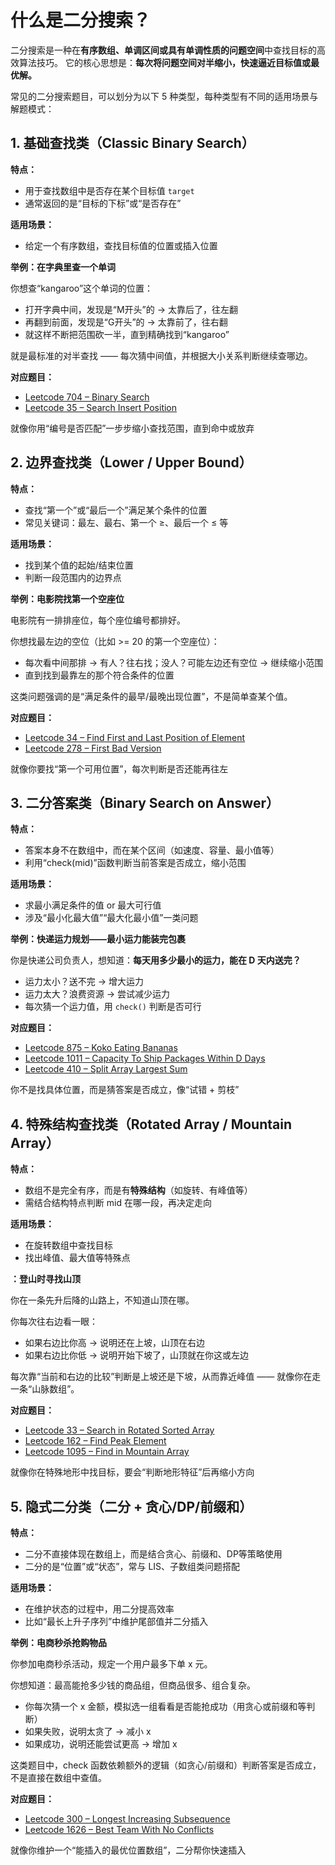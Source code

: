 # 什么是二分搜索？

二分搜索是一种在**有序数组、单调区间或具有单调性质的问题空间**中查找目标的高效算法技巧。
它的核心思想是：**每次将问题空间对半缩小，快速逼近目标值或最优解。**

常见的二分搜索题目，可以划分为以下 5 种类型，每种类型有不同的适用场景与解题模式：

## 1. 基础查找类（Classic Binary Search）

**特点：**

* 用于查找数组中是否存在某个目标值 `target`
* 通常返回的是“目标的下标”或“是否存在”

**适用场景：**

* 给定一个有序数组，查找目标值的位置或插入位置

**举例：在字典里查一个单词**

你想查“kangaroo”这个单词的位置：

* 打开字典中间，发现是“M开头”的 → 太靠后了，往左翻
* 再翻到前面，发现是“G开头”的 → 太靠前了，往右翻
* 就这样不断把范围砍一半，直到精确找到“kangaroo”

就是最标准的对半查找 —— 每次猜中间值，并根据大小关系判断继续查哪边。

**对应题目：**

* [Leetcode 704 – Binary Search](https://leetcode.com/problems/binary-search/)
* [Leetcode 35 – Search Insert Position](https://leetcode.com/problems/search-insert-position/)

就像你用“编号是否匹配”一步步缩小查找范围，直到命中或放弃

## 2. 边界查找类（Lower / Upper Bound）

**特点：**

* 查找“第一个”或“最后一个”满足某个条件的位置
* 常见关键词：最左、最右、第一个 ≥、最后一个 ≤ 等

**适用场景：**

* 找到某个值的起始/结束位置
* 判断一段范围内的边界点

**举例：电影院找第一个空座位**

电影院有一排排座位，每个座位编号都排好。

你想找最左边的空位（比如 >= 20 的第一个空座位）：

* 每次看中间那排 → 有人？往右找；没人？可能左边还有空位 → 继续缩小范围
* 直到找到最靠左的那个符合条件的位置

这类问题强调的是“满足条件的最早/最晚出现位置”，不是简单查某个值。

**对应题目：**

* [Leetcode 34 – Find First and Last Position of Element](https://leetcode.com/problems/find-first-and-last-position-of-element-in-sorted-array/)
* [Leetcode 278 – First Bad Version](https://leetcode.com/problems/first-bad-version/)

就像你要找“第一个可用位置”，每次判断是否还能再往左

## 3. 二分答案类（Binary Search on Answer）

**特点：**

* 答案本身不在数组中，而在某个区间（如速度、容量、最小值等）
* 利用“check(mid)”函数判断当前答案是否成立，缩小范围

**适用场景：**

* 求最小满足条件的值 or 最大可行值
* 涉及“最小化最大值”“最大化最小值”一类问题

**举例：快递运力规划——最小运力能装完包裹**

你是快递公司负责人，想知道：**每天用多少最小的运力，能在 D 天内送完？**

* 运力太小？送不完 → 增大运力
* 运力太大？浪费资源 → 尝试减少运力
* 每次猜一个运力值，用 `check()` 判断是否可行

**对应题目：**

* [Leetcode 875 – Koko Eating Bananas](https://leetcode.com/problems/koko-eating-bananas/)
* [Leetcode 1011 – Capacity To Ship Packages Within D Days](https://leetcode.com/problems/capacity-to-ship-packages-within-d-days/)
* [Leetcode 410 – Split Array Largest Sum](https://leetcode.com/problems/split-array-largest-sum/)

你不是找具体位置，而是猜答案是否成立，像“试错 + 剪枝”

## 4. 特殊结构查找类（Rotated Array / Mountain Array）

**特点：**

* 数组不是完全有序，而是有**特殊结构**（如旋转、有峰值等）
* 需结合结构特点判断 mid 在哪一段，再决定走向

**适用场景：**

* 在旋转数组中查找目标
* 找出峰值、最大值等特殊点

**：登山时寻找山顶**

你在一条先升后降的山路上，不知道山顶在哪。

你每次往右边看一眼：

* 如果右边比你高 → 说明还在上坡，山顶在右边
* 如果右边比你低 → 说明开始下坡了，山顶就在你这或左边

每次靠“当前和右边的比较”判断是上坡还是下坡，从而靠近峰值 —— 就像你在走一条“山脉数组”。

**对应题目：**

* [Leetcode 33 – Search in Rotated Sorted Array](https://leetcode.com/problems/search-in-rotated-sorted-array/)
* [Leetcode 162 – Find Peak Element](https://leetcode.com/problems/find-peak-element/)
* [Leetcode 1095 – Find in Mountain Array](https://leetcode.com/problems/find-in-mountain-array/)

就像你在特殊地形中找目标，要会“判断地形特征”后再缩小方向


## 5. 隐式二分类（二分 + 贪心/DP/前缀和）

**特点：**

* 二分不直接体现在数组上，而是结合贪心、前缀和、DP等策略使用
* 二分的是“位置”或“状态”，常与 LIS、子数组类问题搭配

**适用场景：**

* 在维护状态的过程中，用二分提高效率
* 比如“最长上升子序列”中维护尾部值并二分插入

**举例：电商秒杀抢购物品**

你参加电商秒杀活动，规定一个用户最多下单 x 元。

你想知道：最高能抢多少钱的商品组，但商品很多、组合复杂。

* 你每次猜一个 x 金额，模拟选一组看看是否能抢成功（用贪心或前缀和等判断）
* 如果失败，说明太贪了 → 减小 x
* 如果成功，说明还能尝试更高 → 增加 x

这类题目中，check 函数依赖额外的逻辑（如贪心/前缀和）判断答案是否成立，不是直接在数组中查值。

**对应题目：**

* [Leetcode 300 – Longest Increasing Subsequence](https://leetcode.com/problems/longest-increasing-subsequence/)
* [Leetcode 1626 – Best Team With No Conflicts](https://leetcode.com/problems/best-team-with-no-conflicts/)

就像你维护一个“能插入的最优位置数组”，二分帮你快速插入
